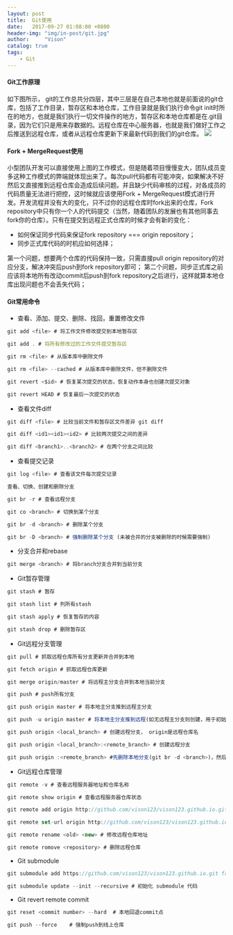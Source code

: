 ```yaml
---
layout: post
title:  Git使用
date:   2017-09-27 01:08:00 +0800
header-img: "img/in-post/git.jpg"
author:     "Vison"
catalog: true
tags:
    - Git
---
```


#### Git工作原理

如下图所示， git的工作总共分四层，其中三层是在自己本地也就是前面说的git仓库，包括了工作目录，暂存区和本地仓库，工作目录就是我们执行命令git init时所在的地方，也就是我们执行一切文件操作的地方，暂存区和本地仓库都是在.git目录，因为它们只是用来存数据的。远程仓库在中心服务器，也就是我们做好工作之后推送到远程仓库，或者从远程仓库更新下来最新代码到我们的git仓库。
![](https://timgsa.baidu.com/timg?image&quality=80&size=b9999_10000&sec=1506494614783&di=64d663b648da92cb34a9669fcdad8755&imgtype=0&src=http%3A%2F%2Fimages2015.cnblogs.com%2Fblog%2F492092%2F201704%2F492092-20170401154338789-1814759422.png)

#### Fork + MergeRequest使用

小型团队开发可以直接使用上图的工作模式，但是随着项目慢慢变大，团队成员变多这种工作模式的弊端就体现出来了。每次pull代码都有可能冲突，如果解决不好然后又直接推到远程仓库会造成后续问题。并且缺少代码审核的过程，对各成员的代码质量无法进行把控，这时候就应该使用Fork + MergeRequest模式进行开发。开发流程并没有大的变化，只不过你的远程仓库时fork出来的仓库，Fork repository中只有你一个人的代码提交（当然，随着团队的发展也有其他同事去fork你的仓库）。只有在提交到远程正式仓库的时候才会有新的变化：

* 如何保证同步代码来保证fork repository === origin repository；
* 同步正式库代码的时机应如何选择；

第一个问题，想要两个仓库的代码保持一致，只需直接pull origin repository的对应分支，解决冲突后push到fork repository即可；
第二个问题，同步正式库之前应该将本地所有改动commit后push到fork repository之后进行，这样就算本地仓库出现问题也不会丢失代码；

#### Git常用命令

* 查看、添加、提交、删除、找回，重置修改文件

```javascript
git add <file> # 将工作文件修改提交到本地暂存区

git add . # 将所有修改过的工作文件提交暂存区

git rm <file> # 从版本库中删除文件

git rm <file> --cached # 从版本库中删除文件，但不删除文件

git revert <$id> # 恢复某次提交的状态，恢复动作本身也创建次提交对象

git revert HEAD # 恢复最后一次提交的状态
```

* 查看文件diff

```javascript
git diff <file> # 比较当前文件和暂存区文件差异 git diff

git diff <id1><id1><id2> # 比较两次提交之间的差异

git diff <branch1>..<branch2> # 在两个分支之间比较

```
* 查看提交记录

```javascript
git log <file> # 查看该文件每次提交记录

查看、切换、创建和删除分支

git br -r # 查看远程分支

git co <branch> # 切换到某个分支

git br -d <branch> # 删除某个分支

git br -D <branch> # 强制删除某个分支 (未被合并的分支被删除的时候需要强制)
```
* 分支合并和rebase

```javascript
git merge <branch> # 将branch分支合并到当前分支
```

* Git暂存管理

```javascript
git stash # 暂存

git stash list # 列所有stash

git stash apply # 恢复暂存的内容

git stash drop # 删除暂存区
```
* Git远程分支管理

```javascript
git pull # 抓取远程仓库所有分支更新并合并到本地

git fetch origin # 抓取远程仓库更新

git merge origin/master # 将远程主分支合并到本地当前分支

git push # push所有分支

git push origin master # 将本地主分支推到远程主分支

git push -u origin master # 将本地主分支推到远程(如无远程主分支则创建，用于初始化远程仓库)

git push origin <local_branch> # 创建远程分支， origin是远程仓库名

git push origin <local_branch>:<remote_branch> # 创建远程分支

git push origin :<remote_branch> #先删除本地分支(git br -d <branch>)，然后再push删除远程分支

```

* Git远程仓库管理

```javascript
git remote -v # 查看远程服务器地址和仓库名称

git remote show origin # 查看远程服务器仓库状态

git remote add origin http://github.com/vison123/vison123.github.io.git # 添加远程仓库地址

git remote set-url origin http://github.com/vison123/vison123.github.io.git # 设置远程仓库地址(用于修改远程仓库地址)

git remote rename <old> <new> # 修改远程仓库地址

git remote romove <repository> # 删除远程仓库

```
* Git submodule

```javascript
git submodule add https://github.com/vison123/vison123.github.io.git framework  # 添加 submodule

git submodule update --init --recursive # 初始化 submodule 代码

```

* Git revert remote commit

```javascript
git reset <commit number> --hard  # 本地回退commit点

git push --force    # 强制push到线上仓库

```

